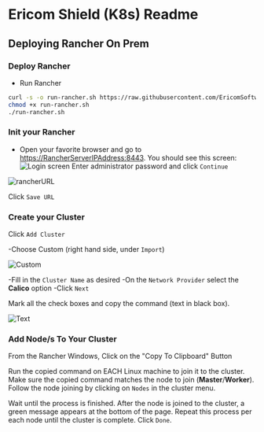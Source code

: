 # Ericom Shield (K8s) Readme

## Deploying Rancher On Prem

### Deploy Rancher

* Run Rancher

```bash
curl -s -o run-rancher.sh https://raw.githubusercontent.com/EricomSoftwareLtd/Shield/Staging/Kube/scripts/run-rancher.sh
chmod +x run-rancher.sh
./run-rancher.sh
```

### Init your Rancher

* Open your favorite browser and go to <https://RancherServerIPAddress:8443>. You should see this screen:
![Login screen](https://user-images.githubusercontent.com/26378199/48976764-8f505500-f095-11e8-8228-cf85c1d0a1a0.png)
Enter administrator password and click ``Continue``

![rancherURL](https://user-images.githubusercontent.com/24224420/59359193-917ab800-8d36-11e9-8f68-4d5c66774a31.png)

Click ``Save URL``

### Create your Cluster

Click ``Add Cluster``

-Choose Custom (right hand side, under ``Import``)

![Custom](https://user-images.githubusercontent.com/26378199/48976807-8f048980-f096-11e8-9e1b-406d06fbb488.png)

-Fill in the ``Cluster Name`` as desired
-On the ``Network Provider`` select the **Calico** option
-Click ``Next``

Mark all the check boxes and copy the command (text in black box).

![Text ](https://user-images.githubusercontent.com/26378199/48976838-f0c4f380-f096-11e8-865a-392b2e783aec.png)

### Add Node/s To Your Cluster

From the Rancher Windows, Click on the "Copy To Clipboard" Button

Run the copied command on EACH Linux machine to join it to the cluster. Make sure the copied command matches the 
node to join (**Master**/**Worker**). Follow the node joining by clicking on ``Nodes`` in the cluster menu.

Wait until the process is finished. After the node is joined to the cluster, a green message appears at the bottom of the page. 
Repeat this process per each node until the cluster is complete. Click ``Done``.
